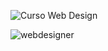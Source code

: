 ![Curso Web Design](https://user-images.githubusercontent.com/81576640/220621613-b531003b-84ee-45c2-9755-bb3ce8dbc4de.png)

![webdesigner](https://user-images.githubusercontent.com/81576640/220621669-df2f00d1-7b0e-4863-98ab-941083c2caa9.png)

